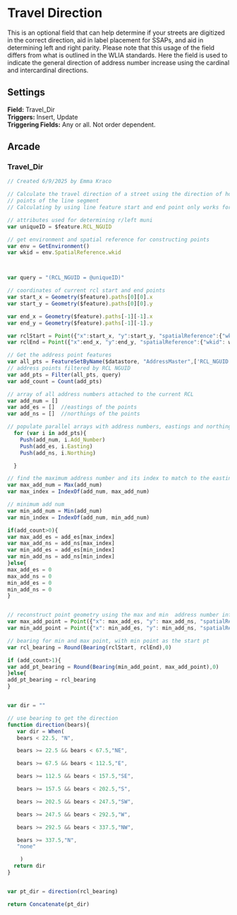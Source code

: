 # Travel Direction
This is an optional field that can help determine if your streets are digitized in the correct direction, aid in label placement for SSAPs, and aid in determining left and right parity.
Please note that this usage of the field differs from what is outlined in the WLIA standards. Here the field is used to indicate the general direction of address number increase using
the cardinal and intercardinal directions. 

## Settings
**Field:** Travel_Dir  
**Triggers:** Insert, Update   
**Triggering Fields:** Any or all. Not order dependent.  

## Arcade 

### Travel_Dir
```js
// Created 6/9/2025 by Emma Kraco

// Calculate the travel direction of a street using the direction of house number increase. For road centerline segments without address points, default to the start and end 
// points of the line segment
// Calculating by using line feature start and end point only works for perfectly straight lines digitized in the direction of street number increase

// attributes used for determining r/left muni
var uniqueID = $feature.RCL_NGUID

// get environment and spatial reference for constructing points
var env = GetEnvironment()
var wkid = env.SpatialReference.wkid



var query = "(RCL_NGUID = @uniqueID)"

// coordinates of current rcl start and end points
var start_x = Geometry($feature).paths[0][0].x
var start_y = Geometry($feature).paths[0][0].y

var end_x = Geometry($feature).paths[-1][-1].x
var end_y = Geometry($feature).paths[-1][-1].y

var rclStart = Point({"x":start_x, "y":start_y, "spatialReference":{"wkid": wkid}})
var rclEnd = Point({"x":end_x, "y":end_y, "spatialReference":{"wkid": wkid}})

// Get the address point features 
var all_pts = FeatureSetByName($datastore, "AddressMaster",['RCL_NGUID','Add_Number','Inc_Muni','Easting','Northing'], true)
// address points filtered by RCL NGUID
var add_pts = Filter(all_pts, query)
var add_count = Count(add_pts)

// array of all address numbers attached to the current RCL
var add_num = []
var add_es = []  //eastings of the points
var add_ns = []  //northings of the points

// populate parallel arrays with address numbers, eastings and northings
  for (var i in add_pts){
    Push(add_num, i.Add_Number)
    Push(add_es, i.Easting)
    Push(add_ns, i.Northing)

  }

// find the maximum address number and its index to match to the easting and northing associated with the point
var max_add_num = Max(add_num)
var max_index = IndexOf(add_num, max_add_num)

// minimum add num
var min_add_num = Min(add_num)
var min_index = IndexOf(add_num, min_add_num)

if(add_count>0){
var max_add_es = add_es[max_index]
var max_add_ns = add_ns[max_index]
var min_add_es = add_es[min_index]
var min_add_ns = add_ns[min_index]
}else{
max_add_es = 0
max_add_ns = 0
min_add_es = 0
min_add_ns = 0
}


// reconstruct point geometry using the max and min  address number information
var max_add_point = Point({"x": max_add_es, "y": max_add_ns, "spatialReference":{"wkid":wkid} })
var min_add_point = Point({"x": min_add_es, "y": min_add_ns, "spatialReference":{"wkid":wkid} })

// bearing for min and max point, with min point as the start pt
var rcl_bearing = Round(Bearing(rclStart, rclEnd),0)

if (add_count>1){
var add_pt_bearing = Round(Bearing(min_add_point, max_add_point),0)
}else{
add_pt_bearing = rcl_bearing
}


var dir = ""

// use bearing to get the direction
function direction(bears){
   var dir = When(
   bears < 22.5, "N",

   bears >= 22.5 && bears < 67.5,"NE",

   bears >= 67.5 && bears < 112.5,"E",

   bears >= 112.5 && bears < 157.5,"SE",

   bears >= 157.5 && bears < 202.5,"S",

   bears >= 202.5 && bears < 247.5,"SW",

   bears >= 247.5 && bears < 292.5,"W",

   bears >= 292.5 && bears < 337.5,"NW",

   bears >= 337.5,"N",
   "none"

    )
  return dir
}


var pt_dir = direction(rcl_bearing)

return Concatenate(pt_dir)


```
